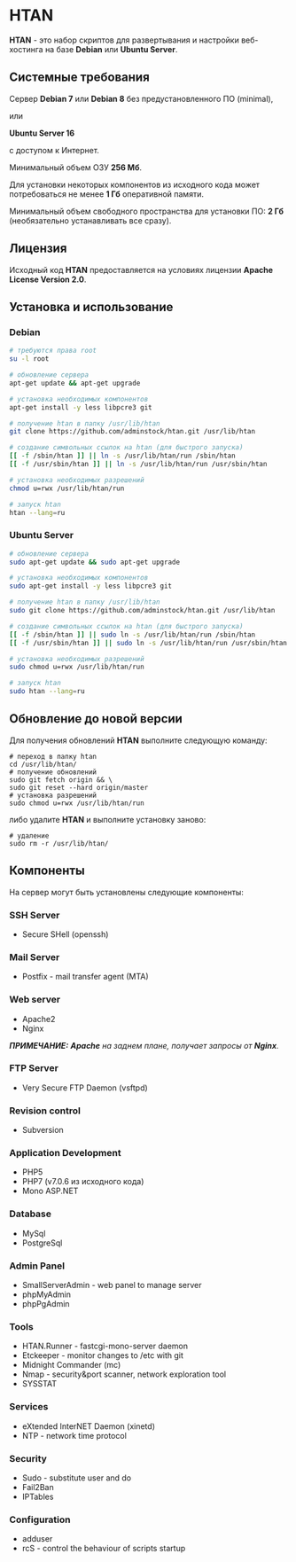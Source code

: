 # HTAN

**HTAN** - это набор скриптов для развертывания и настройки веб-хостинга на базе **Debian** или **Ubuntu Server**.

## Системные требования

Сервер **Debian 7** или **Debian 8** без предустановленного ПО (minimal),

или

**Ubuntu Server 16**

с доступом к Интернет.

Минимальный объем ОЗУ **256 Мб**.

Для установки некоторых компонентов из исходного кода может потребоваться не менее **1 Гб** оперативной памяти.

Минимальный объем свободного пространства для установки ПО: **2 Гб** (необязательно устанавливать все сразу).

## Лицензия

Исходный код **HTAN** предоставляется на условиях лицензии **Apache License Version 2.0**.

## Установка и использование

### Debian

```bash
# требуются права root
su -l root

# обновление сервера
apt-get update && apt-get upgrade

# установка необходимых компонентов
apt-get install -y less libpcre3 git

# получение htan в папку /usr/lib/htan
git clone https://github.com/adminstock/htan.git /usr/lib/htan

# создание символьных ссылок на htan (для быстрого запуска)
[[ -f /sbin/htan ]] || ln -s /usr/lib/htan/run /sbin/htan
[[ -f /usr/sbin/htan ]] || ln -s /usr/lib/htan/run /usr/sbin/htan

# установка необходимых разрешений
chmod u=rwx /usr/lib/htan/run

# запуск htan
htan --lang=ru
```

### Ubuntu Server

```bash
# обновление сервера
sudo apt-get update && sudo apt-get upgrade

# установка необходимых компонентов
sudo apt-get install -y less libpcre3 git

# получение htan в папку /usr/lib/htan
sudo git clone https://github.com/adminstock/htan.git /usr/lib/htan

# создание символьных ссылок на htan (для быстрого запуска)
[[ -f /sbin/htan ]] || sudo ln -s /usr/lib/htan/run /sbin/htan
[[ -f /usr/sbin/htan ]] || sudo ln -s /usr/lib/htan/run /usr/sbin/htan

# установка необходимых разрешений
sudo chmod u=rwx /usr/lib/htan/run

# запуск htan
sudo htan --lang=ru
```

## Обновление до новой версии

Для получения обновлений **HTAN** выполните следующую команду:

```
# переход в папку htan
cd /usr/lib/htan/
# получение обновлений
sudo git fetch origin && \
sudo git reset --hard origin/master
# установка разрешений
sudo chmod u=rwx /usr/lib/htan/run
```

либо удалите **HTAN** и выполните установку заново:

```
# удаление
sudo rm -r /usr/lib/htan/
```

## Компоненты

На сервер могут быть установлены следующие компоненты:

### SSH Server
- Secure SHell (openssh)

### Mail Server
- Postfix - mail transfer agent (MTA)

### Web server
- Apache2
- Nginx

_**ПРИМЕЧАНИЕ:** **Apache** на заднем плане, получает запросы от **Nginx**._

### FTP Server
- Very Secure FTP Daemon (vsftpd)

### Revision control
- Subversion

### Application Development
- PHP5
- PHP7 (v7.0.6 из исходного кода)
- Mono ASP.NET

### Database
- MySql
- PostgreSql

### Admin Panel
- SmallServerAdmin - web panel to manage server
- phpMyAdmin
- phpPgAdmin

### Tools
- HTAN.Runner - fastcgi-mono-server daemon
- Etckeeper - monitor changes to /etc with git
- Midnight Commander (mc)
- Nmap - security&port scanner, network exploration tool
- SYSSTAT

### Services
- eXtended InterNET Daemon (xinetd)
- NTP - network time protocol

### Security
- Sudo - substitute user and do
- Fail2Ban
- IPTables

### Configuration
- adduser
- rcS - control the behaviour of scripts startup
